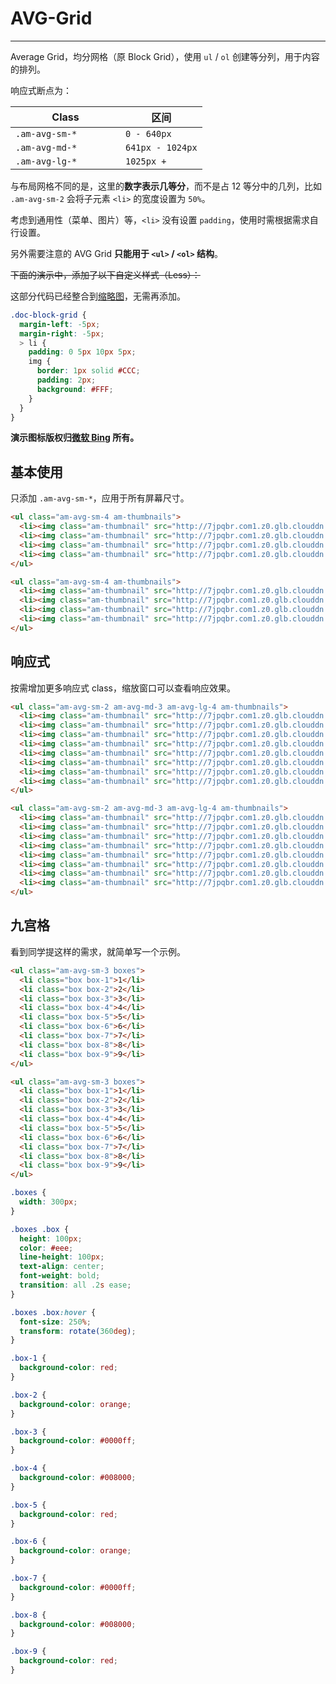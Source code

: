 # AVG-Grid
---

Average Grid，均分网格（原 Block Grid），使用 `ul` / `ol` 创建等分列，用于内容的排列。

响应式断点为：

<table class="am-table am-table-bordered am-table-striped">
  <thead>
  <tr>
    <th style="width: 160px">Class</th>
    <th>区间</th>
  </tr>
  </thead>
  <tbody>
  <tr>
    <td><code>.am-avg-sm-*</code></td>
    <td><code>0 - 640px</code></td>
  </tr>
  <tr>
    <td><code>.am-avg-md-*</code></td>
    <td><code>641px - 1024px</code></td>
  </tr>
  <tr>
    <td><code>.am-avg-lg-*</code></td>
    <td><code>1025px + </code></td>
  </tr>
  </tbody>
</table>

与布局网格不同的是，这里的**数字表示几等分**，而不是占 12 等分中的几列，比如 `.am-avg-sm-2` 会将子元素 `<li>` 的宽度设置为 `50%`。

考虑到通用性（菜单、图片）等，`<li>` 没有设置 `padding`，使用时需根据需求自行设置。

另外需要注意的 AVG Grid __只能用于 `<ul>` / `<ol>` 结构__。

~~下面的演示中，添加了以下自定义样式（Less）：~~

这部分代码已经整合到[缩略图](/css/thumbnail?_ver=2.x)，无需再添加。

```css
.doc-block-grid {
  margin-left: -5px;
  margin-right: -5px;
  > li {
    padding: 0 5px 10px 5px;
    img {
      border: 1px solid #CCC;
      padding: 2px;
      background: #FFF;
    }
  }
}
```

**演示图标版权归[微软 Bing](http://www.bing.com) 所有。**

## 基本使用

只添加 `.am-avg-sm-*`，应用于所有屏幕尺寸。

`````html
<ul class="am-avg-sm-4 am-thumbnails">
  <li><img class="am-thumbnail" src="http://7jpqbr.com1.z0.glb.clouddn.com/bing-1.jpg" /></li>
  <li><img class="am-thumbnail" src="http://7jpqbr.com1.z0.glb.clouddn.com/bing-2.jpg" /></li>
  <li><img class="am-thumbnail" src="http://7jpqbr.com1.z0.glb.clouddn.com/bing-3.jpg" /></li>
  <li><img class="am-thumbnail" src="http://7jpqbr.com1.z0.glb.clouddn.com/bing-4.jpg" /></li>
</ul>
`````

```html
<ul class="am-avg-sm-4 am-thumbnails">
  <li><img class="am-thumbnail" src="http://7jpqbr.com1.z0.glb.clouddn.com/bing-1.jpg" /></li>
  <li><img class="am-thumbnail" src="http://7jpqbr.com1.z0.glb.clouddn.com/bing-2.jpg" /></li>
  <li><img class="am-thumbnail" src="http://7jpqbr.com1.z0.glb.clouddn.com/bing-3.jpg" /></li>
  <li><img class="am-thumbnail" src="http://7jpqbr.com1.z0.glb.clouddn.com/bing-4.jpg" /></li>
</ul>
```

## 响应式

按需增加更多响应式 class，缩放窗口可以查看响应效果。

`````html
<ul class="am-avg-sm-2 am-avg-md-3 am-avg-lg-4 am-thumbnails">
  <li><img class="am-thumbnail" src="http://7jpqbr.com1.z0.glb.clouddn.com/bing-1.jpg" /></li>
  <li><img class="am-thumbnail" src="http://7jpqbr.com1.z0.glb.clouddn.com/bing-2.jpg" /></li>
  <li><img class="am-thumbnail" src="http://7jpqbr.com1.z0.glb.clouddn.com/bing-3.jpg" /></li>
  <li><img class="am-thumbnail" src="http://7jpqbr.com1.z0.glb.clouddn.com/bing-4.jpg" /></li>
  <li><img class="am-thumbnail" src="http://7jpqbr.com1.z0.glb.clouddn.com/bing-1.jpg" /></li>
  <li><img class="am-thumbnail" src="http://7jpqbr.com1.z0.glb.clouddn.com/bing-2.jpg" /></li>
  <li><img class="am-thumbnail" src="http://7jpqbr.com1.z0.glb.clouddn.com/bing-3.jpg" /></li>
  <li><img class="am-thumbnail" src="http://7jpqbr.com1.z0.glb.clouddn.com/bing-4.jpg" /></li>
</ul>
`````

```html
<ul class="am-avg-sm-2 am-avg-md-3 am-avg-lg-4 am-thumbnails">
  <li><img class="am-thumbnail" src="http://7jpqbr.com1.z0.glb.clouddn.com/bing-1.jpg" /></li>
  <li><img class="am-thumbnail" src="http://7jpqbr.com1.z0.glb.clouddn.com/bing-2.jpg" /></li>
  <li><img class="am-thumbnail" src="http://7jpqbr.com1.z0.glb.clouddn.com/bing-3.jpg" /></li>
  <li><img class="am-thumbnail" src="http://7jpqbr.com1.z0.glb.clouddn.com/bing-4.jpg" /></li>
  <li><img class="am-thumbnail" src="http://7jpqbr.com1.z0.glb.clouddn.com/bing-1.jpg" /></li>
  <li><img class="am-thumbnail" src="http://7jpqbr.com1.z0.glb.clouddn.com/bing-2.jpg" /></li>
  <li><img class="am-thumbnail" src="http://7jpqbr.com1.z0.glb.clouddn.com/bing-3.jpg" /></li>
  <li><img class="am-thumbnail" src="http://7jpqbr.com1.z0.glb.clouddn.com/bing-4.jpg" /></li>
</ul>
```

## 九宫格

看到同学提这样的需求，就简单写一个示例。

<style>
  .boxes {
    width: 300px;
  }

  .boxes .box {
    height: 100px;
    color: #eee;
    line-height: 100px;
    text-align: center;
    font-weight: bold;
    transition: transform .25s ease;
  }

  .boxes .box:hover {
    font-size: 250%;
    transform: rotate(360deg);
    -webkit-animation: heart .45s ease-in-out .15s infinite;
    animation: heart .45s ease-in-out .15s infinite;
  }

  .box-1 {
    background-color: red;
  }

  .box-2 {
    background-color: orange;
  }

  .box-3 {
    background-color: #0000ff;
  }

  .box-4 {
    background-color: #008000;
  }

  .box-5 {
    background-color: red;
  }

  .box-6 {
    background-color: orange;
  }

  .box-7 {
    background-color: #0000ff;
  }

  .box-8 {
    background-color: #008000;
  }

  .box-9 {
    background-color: red;
  }

  @-webkit-keyframes heart {
    0% {
      font-size: 150%;
    }

    100% {
      font-size: 300%;
    }
  }

  @keyframes heart {
    0% {
      font-size: 150%;
    }

    100% {
      font-size: 300%;
    }
  }
</style>

`````html
<ul class="am-avg-sm-3 boxes">
  <li class="box box-1">1</li>
  <li class="box box-2">2</li>
  <li class="box box-3">3</li>
  <li class="box box-4">4</li>
  <li class="box box-5">5</li>
  <li class="box box-6">6</li>
  <li class="box box-7">7</li>
  <li class="box box-8">8</li>
  <li class="box box-9">9</li>
</ul>
`````

```html
<ul class="am-avg-sm-3 boxes">
  <li class="box box-1">1</li>
  <li class="box box-2">2</li>
  <li class="box box-3">3</li>
  <li class="box box-4">4</li>
  <li class="box box-5">5</li>
  <li class="box box-6">6</li>
  <li class="box box-7">7</li>
  <li class="box box-8">8</li>
  <li class="box box-9">9</li>
</ul>
```
```css
.boxes {
  width: 300px;
}

.boxes .box {
  height: 100px;
  color: #eee;
  line-height: 100px;
  text-align: center;
  font-weight: bold;
  transition: all .2s ease;
}

.boxes .box:hover {
  font-size: 250%;
  transform: rotate(360deg);
}

.box-1 {
  background-color: red;
}

.box-2 {
  background-color: orange;
}

.box-3 {
  background-color: #0000ff;
}

.box-4 {
  background-color: #008000;
}

.box-5 {
  background-color: red;
}

.box-6 {
  background-color: orange;
}

.box-7 {
  background-color: #0000ff;
}

.box-8 {
  background-color: #008000;
}

.box-9 {
  background-color: red;
}
```

